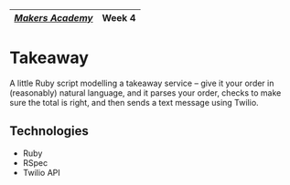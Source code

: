 | [*Makers Academy*](http://www.makersacademy.com) | Week 4 |
| ------------------------------------------------ | ------ |

# Takeaway

A little Ruby script modelling a takeaway service – give it your order in (reasonably) natural language, and it parses your order, checks to make sure the total is right, and then sends a text message using Twilio.

## Technologies

* Ruby
* RSpec
* Twilio API
